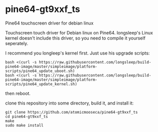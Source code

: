 # pine64-gt9xxf_ts
Pine64 touchscreen driver for debian linux

Touchscreen touch driver for Debian linux on Pine64. longsleep's Linux kernel doesn't include this driver, so you need to compile it yourself seperately.

I recommend you longleep's kernel first. Just use his upgrade scripts:

    bash <(curl -s https://raw.githubusercontent.com/longsleep/build-pine64-image/master/simpleimage/platform-scripts/pine64_update_uboot.sh)
    bash <(curl -s https://raw.githubusercontent.com/longsleep/build-pine64-image/master/simpleimage/platform-scripts/pine64_update_kernel.sh)

then reboot.

clone this repository into some directory, build it, and install it:

    git clone https://github.com/atomicmooseca/pine64-gt9xxf_ts
    cd pine64-gt9xxf_ts
    make
    sudo make install
